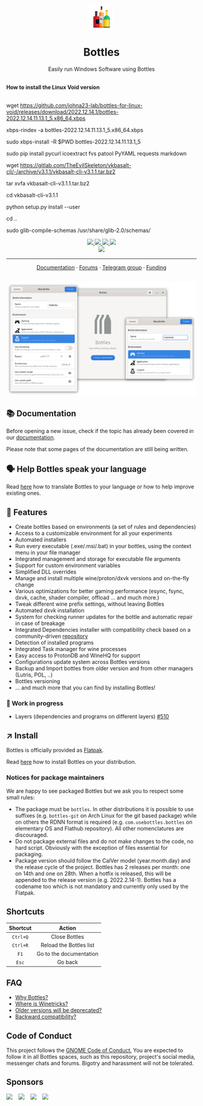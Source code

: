 <div align="center">
  <img src="https://raw.githubusercontent.com/bottlesdevs/Bottles/main/data/icons/hicolor/scalable/apps/com.usebottles.bottles.svg" width="64">
  <h1 align="center">Bottles</h1>
  <p align="center">Easily run Windows Software using Bottles</p>
</div>

<br/>
<b>How to install the Linux Void version<br/><br/></b>


wget https://github.com/johna23-lab/bottles-for-linux-void/releases/download/2022.12.14.1/bottles-2022.12.14.11.13.1_5.x86_64.xbps<br/>

xbps-rindex -a bottles-2022.12.14.11.13.1_5.x86_64.xbps<br/>

sudo xbps-install -R $PWD bottles-2022.12.14.11.13.1_5<br/>

sudo pip install pycurl icoextract fvs patool PyYAML requests markdown<br/>

wget https://gitlab.com/TheEvilSkeleton/vkbasalt-cli/-/archive/v3.1.1/vkbasalt-cli-v3.1.1.tar.bz2<br/>

tar xvfa vkbasalt-cli-v3.1.1.tar.bz2<br/>

cd vkbasalt-cli-v3.1.1<br/>

python setup.py install --user<br/>

cd ..<br/>

sudo glib-compile-schemas /usr/share/glib-2.0/schemas/<br/>


<div align="center">
  <a href="https://hosted.weblate.org/engage/bottles">
    <img src="https://hosted.weblate.org/widgets/bottles/-/bottles/svg-badge.svg" />
  </a>
  <a href="https://www.codefactor.io/repository/github/bottlesdevs/bottles/overview/main">
    <img src="https://www.codefactor.io/repository/github/bottlesdevs/bottles/badge/main" />
  </a>
  <a href="https://github.com/bottlesdevs/Bottles/blob/main/LICENSE">
    <img src="https://img.shields.io/badge/License-GPL--3.0-blue.svg">
  </a>
  <a href="https://github.com/bottlesdevs/Bottles/actions">
    <img src="https://github.com/bottlesdevs/Bottles/workflows/Build%20release%20packages/badge.svg">
  </a>
  <br>
  <a href="https://stopthemingmy.app" title="Please do not theme this app">
    <img src="https://stopthemingmy.app/badge.svg">
  </a>

  <hr />

  <a href="https://docs.usebottles.com">Documentation</a> ·
  <a href="https://forums.usebottles.com">Forums</a> · 
  <a href="https://t.me/usebottles">Telegram group</a> · 
  <a href="https://usebottles.com/funding">Funding</a>
</div>

<br/>

<div align="center">
  <img src="https://raw.githubusercontent.com/bottlesdevs/Bottles/main/screenshot.png">
</div>

## 📚 Documentation
Before opening a new issue, check if the topic has already been covered 
in our [documentation](https://docs.usebottles.com).

Please note that some pages of the documentation are still being written.

## 🗣 Help Bottles speak your language
Read [here](po#readme) how to translate Bottles to your language or how to help
improve existing ones.

## 🦾 Features
- Create bottles based on environments (a set of rules and dependencies)
- Access to a customizable environment for all your experiments
- Automated installers
- Run every executable (.exe/.msi/.bat) in your bottles, using the context menu in your file manager
- Integrated management and storage for executable file arguments
- Support for custom environment variables
- Simplified DLL overrides
- Manage and install multiple wine/proton/dxvk versions and on-the-fly change
- Various optimizations for better gaming performance (esync, fsync, dxvk, cache, shader compiler, offload ... and much more.)
- Tweak different wine prefix settings, without leaving Bottles
- Automated dxvk installation
- System for checking runner updates for the bottle and automatic repair in case of breakage
- Integrated Dependencies installer with compatibility check based on a community-driven [repository](https://github.com/bottlesdevs/dependencies)
- Detection of installed programs
- Integrated Task manager for wine processes
- Easy access to ProtonDB and WineHQ for support
- Configurations update system across Bottles versions
- Backup and Import bottles from older version and from other managers (Lutris, POL, ..)
- Bottles versioning
- ... and much more that you can find by installing Bottles!

### 🚧 Work in progress
- Layers (dependencies and programs on different layers) [#510](https://github.com/bottlesdevs/Bottles/issues/510)

## ↗️ Install
Bottles is officially provided as [Flatpak](https://flathub.org/apps/details/com.usebottles.bottles).

Read [here](https://docs.usebottles.com/getting-started/installation) how to
install Bottles on your distribution.

### Notices for package maintainers
We are happy to see packaged Bottles but we ask you to respect some small rules:
- The package must be `bottles`. In other distributions it is possible to use suffixes (e.g. `bottles-git` on Arch Linux for the git based package) while on others the RDNN format is required (e.g. `com.usebottles.bottles` on elementary OS and Flathub repository). All other nomenclatures are discouraged.
- Do not package external files and do not make changes to the code, no hard script. Obviously with the exception of files essential for packaging.
- Package version should follow the CalVer model (year.month.day) and the release cycle of the project. Bottles has 2 releases per month: one on 14th and one on 28th. When a hotfix is released, this will be appended to the release version (e.g. 2022.2.14-1). Bottles has a codename too which is not mandatory and currently only used by the Flatpak.

## Shortcuts
| Shortcut |         Action          |
|:--------:|:-----------------------:|
| `Ctrl+Q` |      Close Bottles      |
| `Ctrl+R` | Reload the Bottles list |
|   `F1`   | Go to the documentation |
|  `Esc`   |         Go back         |

## FAQ
- [Why Bottles?](https://docs.usebottles.com/faq/why-bottles)
- [Where is Winetricks?](https://docs.usebottles.com/faq/where-is-winetricks)
- [Older versions will be deprecated?](https://docs.usebottles.com/faq/updates-and-old-versions#older-versions-will-be-deprecated)
- [Backward compatibility?](https://docs.usebottles.com/faq/updates-and-old-versions#backward-compatibility)

## Code of Conduct
This project follows the [GNOME Code of Conduct.](https://wiki.gnome.org/Foundation/CodeOfConduct) You are expected to follow it in all Bottles spaces, such as this repository, project's social media, messenger chats and forums. Bigotry and harassment will not be tolerated.

## Sponsors
<a href="https://www.jetbrains.com/?from=bottles"><img height="55" src="https://unifiedban.solutions/static/images/jetbrains-logos/jetbrains.png" /></a>&nbsp;&nbsp;&nbsp;
<a href="https://www.gitbook.com/?ref=bottles"><img height="55" src="https://www.gitbook.com/cdn-cgi/image/height=55,fit=contain,dpr=1,format=auto/https%3A%2F%2F2775338190-files.gitbook.io%2F~%2Ffiles%2Fv0%2Fb%2Fgitbook-x-prod.appspot.com%2Fo%2Fspaces%252FNkEGS7hzeqa35sMXQZ4X%252Flogo%252FTO5E3RjWKeaJmYYWMGWV%252Fspaces_gitbook_avatar-rectangle.png%3Falt%3Dmedia%26token%3Da34e957e-f044-4bee-abee-23946d2e9cfb" /></a>&nbsp;&nbsp;&nbsp;
<a href="https://www.linode.com/?from=bottles"><img height="48" src="https://usebottles.com/uploads/linode-brand.png" /></a>&nbsp;&nbsp;&nbsp;
<a href="https://appwrite.io?from=bottles"><img height="48" src="https://usebottles.com/uploads/built-with-appwrite.svg" /></a>
